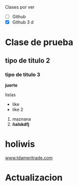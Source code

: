 Clases por ver 
- [ ] Github 
- [x] Github 3
d
# Clase de prueba 
## tipo de titulo 2
### tipo de titulo 3

**juerte**

listas 
* like
* like 2
1. maznana
2. **ñalskdfj**

 <!-- este es un comentario -->

 # holiwis
www.tdameritrade.com


# **Actualizacion**

